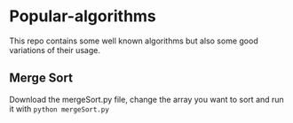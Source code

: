 # Popular-algorithms
This repo contains some well known algorithms but also some good variations of their usage.

## Merge Sort
Download the mergeSort.py file, change the array you want to sort and run it with `python mergeSort.py` 
